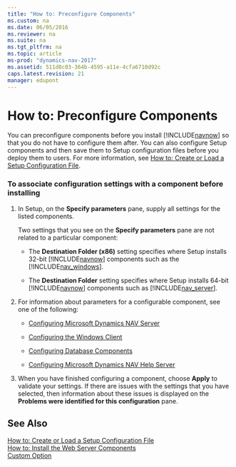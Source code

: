 ```yaml
---
title: "How to: Preconfigure Components"
ms.custom: na
ms.date: 06/05/2016
ms.reviewer: na
ms.suite: na
ms.tgt_pltfrm: na
ms.topic: article
ms-prod: "dynamics-nav-2017"
ms.assetid: 511d8c03-364b-4595-a11e-4cfa6710d92c
caps.latest.revision: 21
manager: edupont
---
```

# How to: Preconfigure Components
You can preconfigure components before you install [!INCLUDE[navnow](includes/navnow_md.md)] so that you do not have to configure them after. You can also configure Setup components and then save them to Setup configuration files before you deploy them to users. For more information, see [How to: Create or Load a Setup Configuration File](How-to--Create-or-Load-a-Setup-Configuration-File.md).  
  
### To associate configuration settings with a component before installing  
  
1.  In Setup, on the **Specify parameters** pane, supply all settings for the listed components.  
  
     Two settings that you see on the **Specify parameters** pane are not related to a particular component:  
  
    -   The **Destination Folder \(x86\)** setting specifies where Setup installs 32-bit [!INCLUDE[navnow](includes/navnow_md.md)] components such as the [!INCLUDE[nav_windows](includes/nav_windows_md.md)].  
  
    -   The **Destination Folder** setting specifies where Setup installs 64-bit [!INCLUDE[navnow](includes/navnow_md.md)] components such as [!INCLUDE[nav_server](includes/nav_server_md.md)].  
  
2.  For information about parameters for a configurable component, see one of the following:  
  
    -   [Configuring Microsoft Dynamics NAV Server](Configuring-Microsoft-Dynamics-NAV-Server.md)  
  
    -   [Configuring the Windows Client](Configuring-the-Windows-Client.md)  
  
    -   [Configuring Database Components](Configuring-Database-Components.md)  
  
    -   [Configuring Microsoft Dynamics NAV Help Server](Configuring-Microsoft-Dynamics-NAV-Help-Server.md)  
  
3.  When you have finished configuring a component, choose **Apply** to validate your settings. If there are issues with the settings that you have selected, then information about these issues is displayed on the **Problems were identified for this configuration** pane.  
  
## See Also  
 [How to: Create or Load a Setup Configuration File](How-to--Create-or-Load-a-Setup-Configuration-File.md)   
 [How to: Install the Web Server Components](How-to--Install-the-Web-Server-Components.md)   
 [Custom Option](Custom-Option.md)